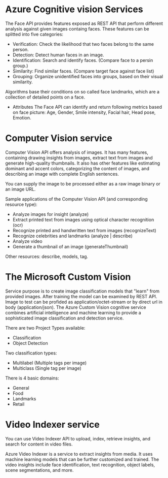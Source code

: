 # Azure Cognitive vision Services

The Face API provides features exposed as REST API that perform different analysis against given images containg faces. These features can be splitted into five categories:

- Verification: Check the likelihood that two faces belong to the same person.
- Detection: Detect human faces in an image.
- Identification: Search and identify faces. (Compare face to a persin group.)
- Similarity: Find similar faces. (Compare target face against face list)
- Grouping: Organize unidentified faces into groups, based on their visual similarity.

Algorithms base their conditions on so called face landmarks, which are a collection of detailed points on a face.

- Attributes
The Face API can identify and return following metrics based on face picture: 
Age, Gender, Smile intensity, Facial hair, Head pose, Emotion.



# Computer Vision service

Computer Vision API offers analysis of images. It has many features, containing drawing insights from images, extract text from images and generate high-quality thumbnails. It also has other features like estimating dominant and accent colors, categorizing the content of images, and describing an image with complete English sentences.

You can supply the image to be processed either as a raw image binary or an image URL.

Sample applications of the Computer Vision API (and corresponding resource type):

- Analyze images for insight (analyze)
- Extract printed text from images using optical character recognition (ocr)
- Recognize printed and handwritten text from images (recognizeText)
- Recognize celebrities and landmarks (analyze | describe)
- Analyze video
- Generate a thumbnail of an image (generateThumbnail)

Other resources: describe, models, tag.


# The Microsoft Custom Vision 

Service purpose is to create image classification models that "learn" from provided images. After training the model can be examined by REST API. Image to test can be profided as application/octet-stream or by direct url in body (application/json).
The Azure Custom Vision cognitive service combines artificial intelligence and machine learning to provide a sophisticated image classification and detection service.

There are two Project Types available:
- Classification
- Object Detection

Two classification types:
- Multilabel (Multiple tags per image)
- Multiclass (Single tag per image)

There is 4 basic domains:
- General
- Food
- Landmarks
- Retail



# Video Indexer service

You can use Video Indexer API to upload, index, retrieve insights, and search for content in video files.

Azure Video Indexer is a service to extract insights from media. It uses machine learning models that can be further customized and trained. The video insights include face identification, text recognition, object labels, scene segmentations, and more.

